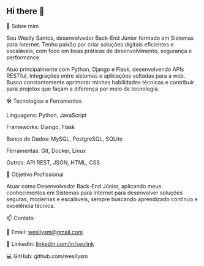 ## Hi there 👋

🚀 Sobre mim

Sou Weslly Santos, desenvolvedor Back-End Júnior formado em Sistemas para Internet. Tenho paixão por criar soluções digitais eficientes e escaláveis, com foco em boas práticas de desenvolvimento, segurança e performance.

Atuo principalmente com Python, Django e Flask, desenvolvendo APIs RESTful, integrações entre sistemas e aplicações voltadas para a web.
Busco constantemente aprimorar minhas habilidades técnicas e contribuir para projetos que façam a diferença por meio da tecnologia.

🛠️ Tecnologias e Ferramentas

Linguagens: Python, JavaScript

Frameworks: Django, Flask

Banco de Dados: MySQL, PostgreSQL, SQLite

Ferramentas: Git, Docker, Linux

Outros: API REST, JSON, HTML, CSS

🎯 Objetivo Profissional

Atuar como Desenvolvedor Back-End Júnior, aplicando meus conhecimentos em Sistemas para Internet para desenvolver soluções seguras, modernas e escaláveis, sempre buscando aprendizado contínuo e excelência técnica.

📫 Contato

📧 Email: wesllysm@gmail.com

🔗 LinkedIn: [linkedin.com/in/seulink](http://linkedin.com/in/weslly-santos-78a979200)

💻 GitHub: github.com/wesllysm

<!--
**wesllysm/wesllysm** is a ✨ _special_ ✨ repository because its `README.md` (this file) appears on your GitHub profile.

Here are some ideas to get you started:

- 🔭 I’m currently working on ...
- 🌱 I’m currently learning ...
- 👯 I’m looking to collaborate on ...
- 🤔 I’m looking for help with ...
- 💬 Ask me about ...
- 📫 How to reach me: ...
- 😄 Pronouns: ...
- ⚡ Fun fact: ...
-->
